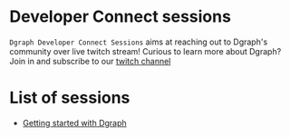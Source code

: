 # Developer Connect sessions 

`Dgraph Developer Connect Sessions` aims at reaching out to Dgraph's community over live twitch stream! Curious to learn more about Dgraph? Join in and subscribe to our [twitch channel](https://www.twitch.tv/dgraphlabs)  

# List of sessions 
- [Getting started with Dgraph](./getting_started)
